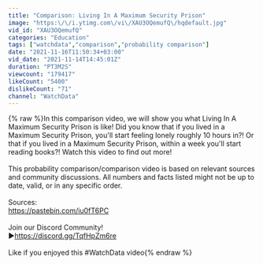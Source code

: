 ```yaml
---
title: "Comparison: Living In A Maximum Security Prison"
image: "https:\/\/i.ytimg.com\/vi\/XAU3OQemufQ\/hqdefault.jpg"
vid_id: "XAU3OQemufQ"
categories: "Education"
tags: ["watchdata","comparison","probability comparison"]
date: "2021-11-16T11:50:34+03:00"
vid_date: "2021-11-14T14:45:01Z"
duration: "PT3M2S"
viewcount: "179417"
likeCount: "5400"
dislikeCount: "71"
channel: "WatchData"
---
```

{% raw %}In this comparison video, we will show you what Living In A Maximum Security Prison is like! Did you know that if you lived in a Maximum Security Prison, you'll start feeling lonely roughly 10 hours in?! Or that if you lived in a Maximum Security Prison, within a week you'll start reading books?! Watch this video to find out more!<br /><br />This probability comparison/comparison video is based on relevant sources and community discussions. All numbers and facts listed might not be up to date, valid, or in any specific order.<br /><br />Sources:<br /><a rel="nofollow" target="blank" href="https://pastebin.com/iu0fT6PC">https://pastebin.com/iu0fT6PC</a><br /><br />Join our Discord Community!<br />►<a rel="nofollow" target="blank" href="https://discord.gg/TqfHpZm6re">https://discord.gg/TqfHpZm6re</a><br /><br />Like if you enjoyed this #WatchData video{% endraw %}
